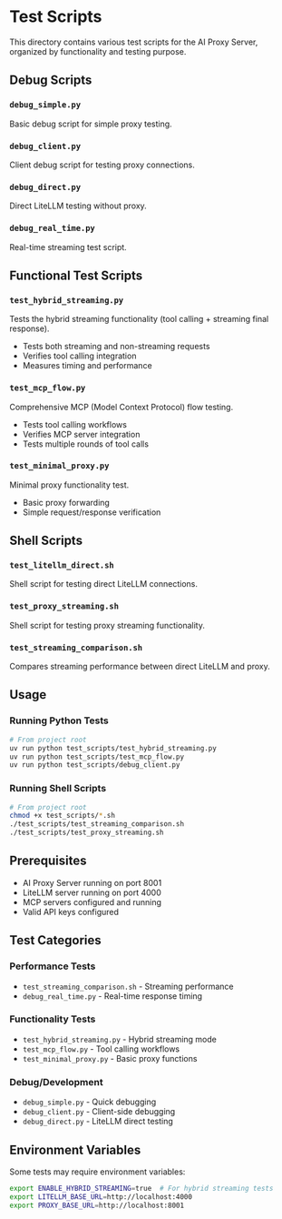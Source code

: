 # Test Scripts

This directory contains various test scripts for the AI Proxy Server, organized by functionality and testing purpose.

## Debug Scripts

### `debug_simple.py`
Basic debug script for simple proxy testing.

### `debug_client.py` 
Client debug script for testing proxy connections.

### `debug_direct.py`
Direct LiteLLM testing without proxy.

### `debug_real_time.py`
Real-time streaming test script.

## Functional Test Scripts

### `test_hybrid_streaming.py`
Tests the hybrid streaming functionality (tool calling + streaming final response).
- Tests both streaming and non-streaming requests
- Verifies tool calling integration
- Measures timing and performance

### `test_mcp_flow.py`
Comprehensive MCP (Model Context Protocol) flow testing.
- Tests tool calling workflows
- Verifies MCP server integration
- Tests multiple rounds of tool calls

### `test_minimal_proxy.py`
Minimal proxy functionality test.
- Basic proxy forwarding
- Simple request/response verification

## Shell Scripts

### `test_litellm_direct.sh`
Shell script for testing direct LiteLLM connections.

### `test_proxy_streaming.sh`
Shell script for testing proxy streaming functionality.

### `test_streaming_comparison.sh`
Compares streaming performance between direct LiteLLM and proxy.

## Usage

### Running Python Tests
```bash
# From project root
uv run python test_scripts/test_hybrid_streaming.py
uv run python test_scripts/test_mcp_flow.py
uv run python test_scripts/debug_client.py
```

### Running Shell Scripts
```bash
# From project root
chmod +x test_scripts/*.sh
./test_scripts/test_streaming_comparison.sh
./test_scripts/test_proxy_streaming.sh
```

## Prerequisites

- AI Proxy Server running on port 8001
- LiteLLM server running on port 4000
- MCP servers configured and running
- Valid API keys configured

## Test Categories

### Performance Tests
- `test_streaming_comparison.sh` - Streaming performance
- `debug_real_time.py` - Real-time response timing

### Functionality Tests  
- `test_hybrid_streaming.py` - Hybrid streaming mode
- `test_mcp_flow.py` - Tool calling workflows
- `test_minimal_proxy.py` - Basic proxy functions

### Debug/Development
- `debug_simple.py` - Quick debugging
- `debug_client.py` - Client-side debugging  
- `debug_direct.py` - LiteLLM direct testing

## Environment Variables

Some tests may require environment variables:
```bash
export ENABLE_HYBRID_STREAMING=true  # For hybrid streaming tests
export LITELLM_BASE_URL=http://localhost:4000
export PROXY_BASE_URL=http://localhost:8001
``` 